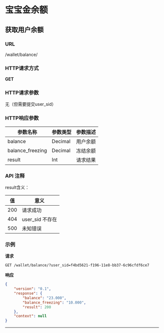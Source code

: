 # 宝宝金余额

## 获取用户余额

### URL
/wallet/balance/

### HTTP请求方式
__GET__

### HTTP请求参数

无（但需要提交user_sid）

### HTTP响应参数
参数名称					|参数类型					|参数描述
------------------------|-----------------------|-------------------
balance 			  	| Decimal | 用户余额
balance_freezing | Decimal | 冻结余额 
result					| Int					| 请求结果

### API 注释

result含义：

值		|意义
--------|--------
200		|请求成功
404		|user_sid 不存在
500		|未知错误

### 示例

__请求__

```http
GET /wallet/balance/?user_sid=f4bd5621-f196-11e8-bb37-6c96cfdf6ce7
```


__响应__

```json
{
    "version": "0.1",
    "response": {
        "balance": "23.000",
        "balance_freezing": "10.000",
        "result": 200
    },
    "context": null
}
```
--------------------------------------
